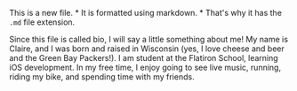This is a new file. * It is formatted using markdown. * That's why it has the `.md` file extension.

Since this file is called bio, I will say a little something about me! My name is Claire, and I was born and raised in Wisconsin (yes, I love cheese and beer and the Green Bay Packers!). I am student at the Flatiron School, learning iOS development. In my free time, I enjoy going to see live music, running, riding my bike, and spending time with my friends.
